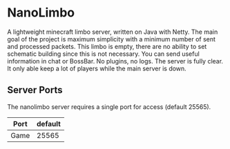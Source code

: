 # NanoLimbo

A lightweight minecraft limbo server, written on Java with Netty. The main goal of the project is maximum simplicity with a minimum number of sent and processed packets. This limbo is empty, there are no ability to set schematic building since this is not necessary. You can send useful information in chat or BossBar.
No plugins, no logs. The server is fully clear. It only able keep a lot of players while the main server is down.

## Server Ports
The nanolimbo server requires a single port for access (default 25565).


| Port  | default |
|-------|---------|
| Game  | 25565   |